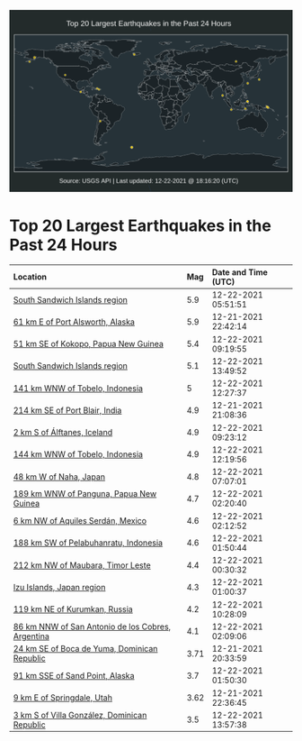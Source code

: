 ![Map](./map.png)

# Top 20 Largest Earthquakes in the Past 24 Hours

| Location | Mag | Date and Time (UTC) |
|:---|:---|:---|
| [South Sandwich Islands region](https://earthquake.usgs.gov/earthquakes/eventpage/us6000geea) | 5.9 | 12-22-2021 05:51:51 |
| [61 km E of Port Alsworth, Alaska](https://earthquake.usgs.gov/earthquakes/eventpage/ak021gbh4rso) | 5.9 | 12-21-2021 22:42:14 |
| [51 km SE of Kokopo, Papua New Guinea](https://earthquake.usgs.gov/earthquakes/eventpage/us6000geg0) | 5.4 | 12-22-2021 09:19:55 |
| [South Sandwich Islands region](https://earthquake.usgs.gov/earthquakes/eventpage/us6000geiv) | 5.1 | 12-22-2021 13:49:52 |
| [141 km WNW of Tobelo, Indonesia](https://earthquake.usgs.gov/earthquakes/eventpage/us6000gehc) | 5 | 12-22-2021 12:27:37 |
| [214 km SE of Port Blair, India](https://earthquake.usgs.gov/earthquakes/eventpage/us6000ge9v) | 4.9 | 12-21-2021 21:08:36 |
| [2 km S of Álftanes, Iceland](https://earthquake.usgs.gov/earthquakes/eventpage/us6000geg2) | 4.9 | 12-22-2021 09:23:12 |
| [144 km WNW of Tobelo, Indonesia](https://earthquake.usgs.gov/earthquakes/eventpage/us6000gehb) | 4.9 | 12-22-2021 12:19:56 |
| [48 km W of Naha, Japan](https://earthquake.usgs.gov/earthquakes/eventpage/us6000gefe) | 4.8 | 12-22-2021 07:07:01 |
| [189 km WNW of Panguna, Papua New Guinea](https://earthquake.usgs.gov/earthquakes/eventpage/us6000gedb) | 4.7 | 12-22-2021 02:20:40 |
| [6 km NW of Aquiles Serdán, Mexico](https://earthquake.usgs.gov/earthquakes/eventpage/us6000ged2) | 4.6 | 12-22-2021 02:12:52 |
| [188 km SW of Pelabuhanratu, Indonesia](https://earthquake.usgs.gov/earthquakes/eventpage/us6000gecy) | 4.6 | 12-22-2021 01:50:44 |
| [212 km NW of Maubara, Timor Leste](https://earthquake.usgs.gov/earthquakes/eventpage/us6000gec0) | 4.4 | 12-22-2021 00:30:32 |
| [Izu Islands, Japan region](https://earthquake.usgs.gov/earthquakes/eventpage/us6000gect) | 4.3 | 12-22-2021 01:00:37 |
| [119 km NE of Kurumkan, Russia](https://earthquake.usgs.gov/earthquakes/eventpage/us6000gegq) | 4.2 | 12-22-2021 10:28:09 |
| [86 km NNW of San Antonio de los Cobres, Argentina](https://earthquake.usgs.gov/earthquakes/eventpage/us6000ged0) | 4.1 | 12-22-2021 02:09:06 |
| [24 km SE of Boca de Yuma, Dominican Republic](https://earthquake.usgs.gov/earthquakes/eventpage/pr2021355005) | 3.71 | 12-21-2021 20:33:59 |
| [91 km SSE of Sand Point, Alaska](https://earthquake.usgs.gov/earthquakes/eventpage/us6000gecx) | 3.7 | 12-22-2021 01:50:30 |
| [9 km E of Springdale, Utah](https://earthquake.usgs.gov/earthquakes/eventpage/uu60472847) | 3.62 | 12-21-2021 22:36:45 |
| [3 km S of Villa González, Dominican Republic](https://earthquake.usgs.gov/earthquakes/eventpage/us6000geix) | 3.5 | 12-22-2021 13:57:38 |
